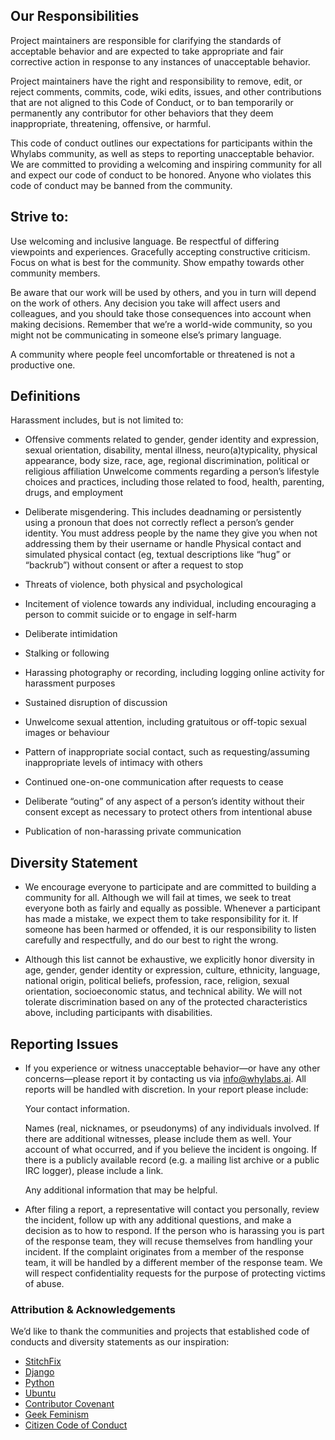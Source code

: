 

## Our Responsibilities

Project maintainers are responsible for clarifying the standards of acceptable behavior and are expected to take appropriate and fair corrective action in response to any instances of unacceptable behavior.

Project maintainers have the right and responsibility to remove, edit, or reject comments, commits, code, wiki edits, issues, and other contributions that are not aligned to this Code of Conduct, or to ban temporarily or permanently any contributor for other behaviors that they deem inappropriate, threatening, offensive, or harmful.

This code of conduct outlines our expectations for participants within the Whylabs  community, as well as steps to reporting unacceptable behavior. We are committed to providing a welcoming and inspiring community for all and expect our code of conduct to be honored. Anyone who violates this code of conduct may be banned from the community.

## Strive to: 

Use welcoming and inclusive language. Be respectful of differing viewpoints and experiences. Gracefully accepting constructive criticism. Focus on what is best for the community. Show empathy towards other community members.

Be aware that our work will be used by others, and you in turn will depend on the work of others. Any decision you take will affect users and colleagues, and you should take those consequences into account when making decisions. Remember that we’re a world-wide community, so you might not be communicating in someone else’s primary language.

A community where people feel uncomfortable or threatened is not a productive one.

## Definitions

Harassment includes, but is not limited to:

- Offensive comments related to gender, gender identity and expression, sexual orientation, disability, mental illness, neuro(a)typicality, physical appearance, body size, race, age, regional discrimination, political or religious affiliation
Unwelcome comments regarding a person’s lifestyle choices and practices, including those related to food, health, parenting, drugs, and employment

- Deliberate misgendering. This includes deadnaming or persistently using a pronoun that does not correctly reflect a person’s gender identity. You must address people by the name they give you when not addressing them by their username or handle
Physical contact and simulated physical contact (eg, textual descriptions like “hug” or “backrub”) without consent or after a request to stop

- Threats of violence, both physical and psychological
- Incitement of violence towards any individual, including encouraging a person to commit suicide or to engage in self-harm
- Deliberate intimidation
- Stalking or following
- Harassing photography or recording, including logging online activity for harassment purposes
- Sustained disruption of discussion
- Unwelcome sexual attention, including gratuitous or off-topic sexual images or behaviour
- Pattern of inappropriate social contact, such as requesting/assuming inappropriate levels of intimacy with others
- Continued one-on-one communication after requests to cease
- Deliberate “outing” of any aspect of a person’s identity without their consent except as necessary to protect others from intentional abuse
- Publication of non-harassing private communication

## Diversity Statement

- We encourage everyone to participate and are committed to building a community for all. Although we will fail at times, we seek to treat everyone both as fairly and equally as possible. Whenever a participant has made a mistake, we expect them to take responsibility for it. If someone has been harmed or offended, it is our responsibility to listen carefully and respectfully, and do our best to right the wrong.

- Although this list cannot be exhaustive, we explicitly honor diversity in age, gender, gender identity or expression, culture, ethnicity, language, national origin, political beliefs, profession, race, religion, sexual orientation, socioeconomic status, and technical ability. We will not tolerate discrimination based on any of the protected characteristics above, including participants with disabilities.

## Reporting Issues

- If you experience or witness unacceptable behavior—or have any other concerns—please report it by contacting us via info@whylabs.ai. All reports will be handled with discretion. In your report please include:

	Your contact information.

	Names (real, nicknames, or pseudonyms) of any individuals involved. If there are additional witnesses, please include them as well. Your account of what occurred, and if you believe the incident is ongoing. If there is a publicly available record (e.g. a mailing list archive or a public IRC logger), please include a link.

	Any additional information that may be helpful.

- After filing a report, a representative will contact you personally, review the incident, follow up with any additional questions, and make a decision as to how to respond. If the person who is harassing you is part of the response team, they will recuse themselves from handling your incident. If the complaint originates from a member of the response team, it will be handled by a different member of the response team. We will respect confidentiality requests for the purpose of protecting victims of abuse.

### Attribution & Acknowledgements

We’d like to thank the communities and projects that established code of conducts and diversity statements as our inspiration:

- [StitchFix](https://opensource.stitchfix.com/code-of-conduct)
- [Django](https://www.djangoproject.com/conduct/reporting/)
- [Python](https://www.python.org/community/diversity/)
- [Ubuntu](http://www.ubuntu.com/about/about-ubuntu/conduct)
- [Contributor Covenant](http://contributor-covenant.org/)
- [Geek Feminism](http://geekfeminism.org/about/code-of-conduct/)
- [Citizen Code of Conduct](http://citizencodeofconduct.org/)